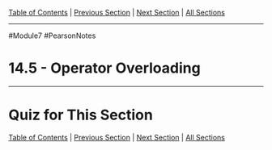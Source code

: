 [Table of Contents](/README.md) | [Previous Section](14.4%20-%20Copy%20Constructors.md) | [Next Section](14.6%20-%20Object%20Conversion.md) | [All Sections](/Module%207/Pearson%20Notes/)
***
#Module7 #PearsonNotes <br />
# 14.5 - Operator Overloading
***
# Quiz for This Section
[Table of Contents](/README.md) | [Previous Section](14.4%20-%20Copy%20Constructors.md) | [Next Section](14.6%20-%20Object%20Conversion.md) | [All Sections](/Module%207/Pearson%20Notes/)